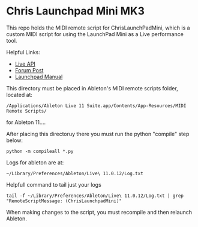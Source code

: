 # Chris Launchpad Mini MK3

This repo holds the MIDI remote script for ChrisLaunchPadMini, which is a custom MIDI script
for using the LaunchPad Mini as a Live performance tool. 

Helpful Links: 
 - [Live API](https://structure-void.com/PythonLiveAPI_documentation/Live10.0.1.xml)
 - [Forum Post](https://forum.ableton.com/viewtopic.php?f=1&t=200513&start=0)
 - [Launchpad Manual](https://fael-downloads-prod.focusrite.com/customer/prod/s3fs-public/downloads/Launchpad%20Mini%20-%20Programmers%20Reference%20Manual.pdf)

This directory must be placed in Ableton's MIDI remote scripts folder, located at: 
```
/Applications/Ableton Live 11 Suite.app/Contents/App-Resources/MIDI Remote Scripts/
```
for Ableton 11....

After placing this directoruy there you must run the python "compile" step below:
```
python -m compileall *.py
```

Logs for ableton are at: 
```
~/Library/Preferences/Ableton/Live\ 11.0.12/Log.txt
```

Helpfull command to tail just your logs 
```
tail -f ~/Library/Preferences/Ableton/Live\ 11.0.12/Log.txt | grep "RemoteScriptMessage: (ChrisLaunchpadMini)"
```

When making changes to the script, you must recompile and then relaunch Ableton.    